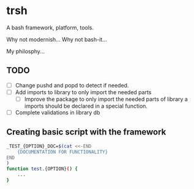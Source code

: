 
# trsh

A bash framework, platform, tools.

Why not modernish...
Why not bash-it...

My philosphy...

## TODO

- [ ] Change pushd and popd to detect if needed.
- [ ] Add imports to library to only import the needed parts
    - [ ] Improve the package to only import the needed parts of library
        a imports should be declared in a special function.
- [ ] Complete validations in library db

## Creating basic script with the framework

```bash
_TEST_{OPTION}_DOC=$(cat <<-END
    {DOCUMENTATION FOR FUNCTIONALITY}
END
) 
function test.{OPTION}() {
    ...
}
```

